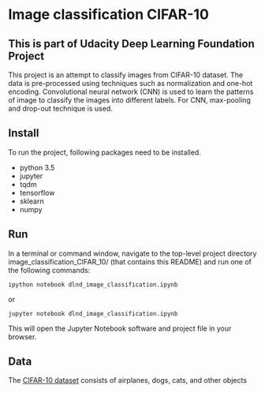 # Image classification CIFAR-10

## This is part of Udacity Deep Learning Foundation Project

This project is an attempt to classify images from CIFAR-10 dataset.
The data is pre-processed using techniques such as normalization and one-hot encoding.
Convolutional neural network (CNN) is used to learn the patterns of image to classify the images into different labels.
For CNN, max-pooling and drop-out technique is used.

## Install

To run the project, following packages need to be installed. 
* python 3.5
* jupyter
* tqdm
* tensorflow
* sklearn
* numpy
 
## Run

In a terminal or command window, navigate to the top-level project directory image_classification_CIFAR_10/ (that contains this README) and run one of the following commands:

```ipython notebook dlnd_image_classification.ipynb```

or

```jupyter notebook dlnd_image_classification.ipynb```

This will open the Jupyter Notebook software and project file in your browser.

## Data

The [CIFAR-10 dataset](https://www.cs.toronto.edu/~kriz/cifar.html) consists of airplanes, dogs, cats, and other objects


